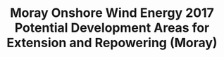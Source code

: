 ---
schema: default
title: Moray Onshore Wind Energy 2017 Potential Development Areas for Extension and Repowering (Moray)
organization: Moray Council
notes: Moray Onshore Wind Energy 2017 Potential Development Areas for Extension and Repowering (Moray)
resources:

  - name: Moray Onshore Wind Energy 2017 Potential Development Areas for Extension and Repowering (Moray) FEATURE LAYER
  - url: 
  - format: FEATURE LAYER

license: 
category:

  - Planning

  - INSPIRE


  - 

maintainer: Tim Wisniewski
maintainer_email: tim@timwis.com
---